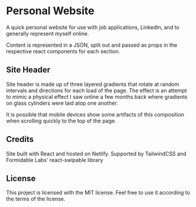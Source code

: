 # Personal Website

A quick personal website for use with job applications, LinkedIn, and to generally represent myself online. 

Content is represented in a JSON, split out and passed as props in the respective react components for each section. 

## Site Header

Site header is made up of three layered gradients that rotate at random intervals and directions for each load of the page. The effect is an attempt to mimic a physical effect I saw online a few months back where gradients on glass cylinders were laid atop one another. 

It is possible that mobile devices show some artifacts of this composition when scrolling quickly to the top of the page. 

## Credits

Site built with React and hosted on Netlify. Supported by TailwindCSS and Formidable Labs' react-swipable library

## License

This project is licensed with the MIT license. Feel free to use it according to the terms of the license. 